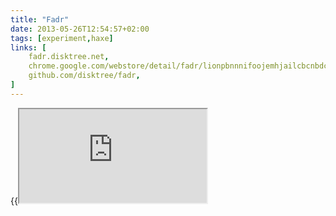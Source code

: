 ```yaml
---
title: "Fadr"
date: 2013-05-26T12:54:57+02:00
tags: [experiment,haxe]
links: [
	fadr.disktree.net,
	chrome.google.com/webstore/detail/fadr/lionpbnnnifoojemhjailcbcnbdcibfe,
	github.com/disktree/fadr,
]
---
```

{{<iframe src="https://disktree.net/app/fadr">}}
